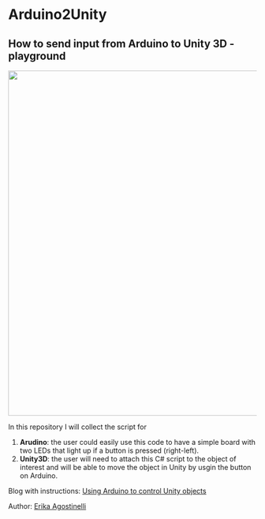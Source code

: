 # Arduino2Unity


## How to send input from Arduino to Unity 3D - playground

<img src="./img/test_unity.gif" width="700" />


In this repository I will collect the script for 
1. **Arudino**: the user could easily use this code to have a simple board with two LEDs that light up if a button is pressed (right-left). 
2. **Unity3D**: the user will need to attach this C# script to the object of interest and will be able to move the object in Unity by usgin the button on Arduino. 

Blog with instructions: <a href='https://www.erikaagostinelli.com/post/using-arduino-to-control-unity-objects'> Using Arduino to control Unity objects</a>


Author: <a href="https://www.linkedin.com/in/erikaagostinelli/"> Erika Agostinelli </a>
